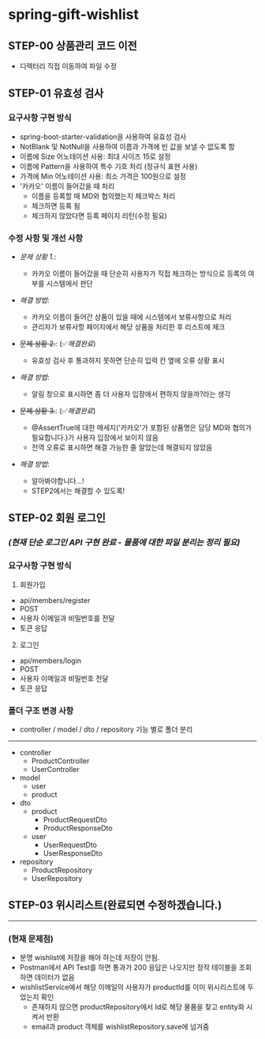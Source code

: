 # spring-gift-wishlist

## STEP-00 상품관리 코드 이전
- 디렉터리 직접 이동하여 파일 수정

## STEP-01 유효성 검사

### 요구사항 구현 방식
- spring-boot-starter-validation을 사용하여 유효성 검사
- NotBlank 및 NotNull을 사용하여 이름과 가격에 빈 값을 보낼 수 없도록 함
- 이름에 Size 어노테이션 사용: 최대 사이즈 15로 설정
- 이름에 Pattern을 사용하여 특수 기호 처리 (정규식 표현 사용)
- 가격에 Min 어노테이션 사용: 최소 가격은 100원으로 설정
- '카카오' 이름이 들어갔을 때 처리
  - 이름을 등록할 때 MD와 협의했는지 체크박스 처리
  - 체크하면 등록 됨
  - 체크하지 않았다면 등록 페이지 리턴(수정 필요)

### 수정 사항 및 개선 사항 
- *문제 상황 1.*: 
  - 카카오 이름이 들어갔을 때 단순히 사용자가 직접 체크하는 방식으로 등록의 여부를 시스템에서 판단
- *해결 방법*: 
  - 카카오 이름이 들어간 상품이 있을 때에 시스템에서 보류사항으로 처리 
  - 관리자가 보류사항 페이지에서 해당 상품을 처리한 후 리스트에 체크

- ~~문제 상황 2.~~: (✅*해결완료*)
  - 유효성 검사 후 통과하지 못하면 단순히 입력 칸 옆에 오류 상황 표시
- *해결 방법*:
  - 알림 창으로 표시하면 좀 더 사용자 입장에서 편하지 않을까?라는 생각

- ~~문제 상황 3.~~: (✅*해결완료*)
  - @AssertTrue에 대한 메세지('카카오'가 포함된 상품명은 담당 MD와 협의가 필요합니다.)가 사용자 입장에서 보이지 않음
  - 전역 오류로 표시하면 해결 가능한 줄 알았는데 해결되지 않았음
- *해결 방법*:
  - 알아봐야합니다...!
  - STEP2에서는 해결할 수 있도록!


## STEP-02 회원 로그인
### *(현재 단순 로그인 API 구현 완료 - 물품에 대한 파일 분리는 정리 필요)* 
### 요구사항 구현 방식
1. 회원가입
  - api/members/register
  - POST
  - 사용자 이메일과 비밀번호를 전달
  - 토큰 응답
2. 로그인
  - api/members/login
  - POST
  - 사용자 이메일과 비밀번호 전달
  - 토큰 응답

### 폴더 구조 변경 사항
- controller / model / dto / repository 기능 별로 폴더 분리
---
- controller
  - ProductController
  - UserController
- model
  - user
  - product
- dto
  - product
    - ProductRequestDto
    - ProductResponseDto
  - user
    - UserRequestDto
    - UserResponseDto
- repository
  - ProductRepository
  - UserRepository


## STEP-03 위시리스트(완료되면 수정하겠습니다.)
---
### (현재 문제점)
- 분명 wishlist에 저장을 해야 하는데 저장이 안됨. 
- Postman에서 API Test를 하면 통과가 200 응답은 나오지만 정작 테이블을 조회하면 데이터가 없음
- wishlistService에서 해당 이메일의 사용자가 productId를 이미 위시리스트에 두었는지 확인
  - 존재하지 않으면 productRepository에서 Id로 해당 물품을 찾고 entity화 시켜서 반환
  - email과 product 객체를 wishlistRepository.save에 넘겨줌

